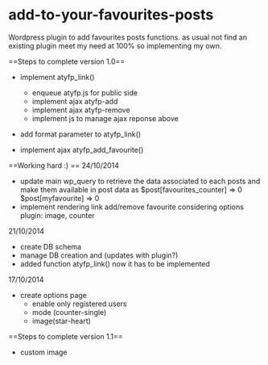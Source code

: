 add-to-your-favourites-posts
============================

Wordpress plugin to add favourites posts functions. as usual not find an existing plugin meet my need at 100% so implementing my own.


==Steps to complete version 1.0==
- implement atyfp_link()
    - enqueue atyfp.js for public side
    - implement ajax atyfp-add
    - implement ajax atyfp-remove
    - implement js to manage ajax reponse above

- add format parameter to atyfp_link()
- implement ajax atyfp_add_favourite()



==Working hard :) ==
24/10/2014
- update main wp_query to retrieve the data associated to each posts and make them available in post data as
    $post[favourites_counter] => 0
    $post[myfavourite] => 0
- implement rendering link add/remove favourite considering options plugin: image, counter

21/10/2014
- create DB schema
- manage DB creation and (updates with plugin?)
- added function atyfp_link() now it has to be implemented

17/10/2014
- create options page
    - enable only registered users
    - mode (counter-single)
    - image(star-heart)


==Steps to complete version 1.1==
- custom image

